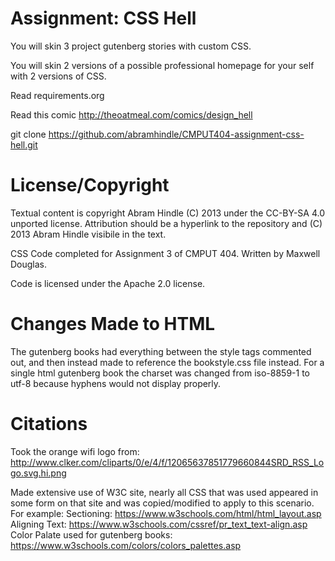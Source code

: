 Assignment: CSS Hell
====================

You will skin 3 project gutenberg stories with custom CSS.

You will skin 2 versions of a possible professional homepage for your
self with 2 versions of CSS.

Read requirements.org

Read this comic http://theoatmeal.com/comics/design_hell

git clone https://github.com/abramhindle/CMPUT404-assignment-css-hell.git

License/Copyright
=================

Textual content is copyright Abram Hindle (C) 2013 under the CC-BY-SA
4.0 unported license. Attribution should be a hyperlink to the
repository and (C) 2013 Abram Hindle visibile in the text.

CSS Code completed for Assignment 3 of CMPUT 404. Written by Maxwell Douglas.

Code is licensed under the Apache 2.0 license.

Changes Made to HTML
==================
The gutenberg books had everything between the style tags commented out, and then instead made to reference the bookstyle.css file instead.
For a single html gutenberg book the charset was changed from iso-8859-1 to utf-8 because hyphens would not display properly.

Citations
==================
Took the orange wifi logo from: http://www.clker.com/cliparts/0/e/4/f/12065637851779660844SRD_RSS_Logo.svg.hi.png

Made extensive use of W3C site, nearly all CSS that was used appeared in some form on that site and was copied/modified to apply to this scenario.
For example:
Sectioning: https://www.w3schools.com/html/html_layout.asp
Aligning Text: https://www.w3schools.com/cssref/pr_text_text-align.asp
Color Palate used for gutenberg books: https://www.w3schools.com/colors/colors_palettes.asp
